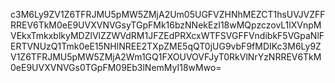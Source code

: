 c3M6Ly9ZV1Z6TFRJMU5pMW5ZMjA2Um05UGFVZHNhMEZCT1hsUVJVZFFRREV6TkM0eE9UVXVNVGsyTGpFMk16bzNNekEzI18wMQpzczovL1lXVnpMVEkxTmkxblkyMDZlVlZZWVdRM1JFZEdPRXcxWTFSVGFFVndibkF5VGpaNlFERTVNUzQ1Tmk0eE15NHlNREE2TXpZME5qQT0jUG9vbF9fMDIKc3M6Ly9ZV1Z6TFRJMU5pMW5ZMjA2Wm1GQ1FXOUVOVFJyT0RkVlNrYzNRREV6TkM0eE9UVXVNVGs0TGpFM09Eb3lNemMyI18wMwo=